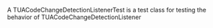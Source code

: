 A TUACodeChangeDetectionListenerTest is a test class for testing the behavior of TUACodeChangeDetectionListener